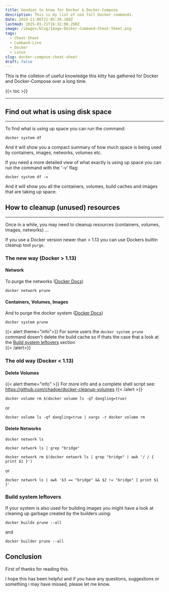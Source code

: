 ```yaml
---
title: Goodies to know for Docker & Docker-Compose
description: This is my list of use full Docker commands.
date: 2024-11-06T21:05:38.188Z
lastmod: 2025-01-21T16:32:00.290Z
image: /images/blog/Image-Docker-Command-Cheat-Sheet.png
tags:
  - Cheat-Sheet
  - Command-Line
  - Docker
  - Linux
slug: docker-compose-cheat-sheet
draft: false
---
```


This is the colleton of useful knowledge this kitty has gathered for Docker and Docker-Compose over a long time.

{{< toc >}}

---

## Find out what is using disk space

---

To find what is using up space you can run the command:

```Shell
docker system df
```

And it will show you a compact summary of
how much space is being used by containers,
images, networks, volumes etc.

If you need a more detailed view of what exactly
is using up space you can run the command with the '-v' flag:

```Shell
docker system df -v
```

And it will show you all the containers, volumes,
build caches and images that are taking up space.

## How to cleanup (unused) resources

---

Once in a while, you may need to cleanup resources (containers, volumes, images, networks) ...

If you use a Docker version newer than > 1.13 you can use Dockers builtin cleanup tool `purge`.

### The new way (Docker > 1.13)

#### Network

To purge the networks ([Docker Docs](https://docs.docker.com/engine/reference/commandline/network_prune))

```Shell
docker network prune
```

#### Containers, Volumes, Images

And to purge the docker system ([Docker Docs](https://docs.docker.com/engine/reference/commandline/system_prune))

```Shell
docker system prune
```

{{< alert theme="info">}}
For some users the `docker system prune` command dosen't delete the build cache so if thats the case that a look at the [Build system leftovers](#build-system-leftovers) section  
{{< /alert>}}

### The old way (Docker < 1.13)

#### Delete Volumes

{{< alert theme="info" >}}
For more info and a complete shell script see:
<https://github.com/chadoe/docker-cleanup-volumes>
{{< /alert >}}

```Shell
docker volume rm $(docker volume ls -qf dangling=true)
```

or

```Shell
docker volume ls -qf dangling=true | xargs -r docker volume rm
```

#### Delete Networks

```Shell
docker network ls
```

```Shell
docker network ls | grep "bridge"
```

```Shell
docker network rm $(docker network ls | grep "bridge" | awk '/ / { print $1 }')
```

or

```Shell
docker network ls | awk '$3 == "bridge" && $2 != "bridge" { print $1 }'
```

### Build system leftovers

If your system is also used for building images you might have a look at cleaning up garbage created by the builders using:

```Shell
docker buildx prune --all
```

and

```Shell
docker builder prune --all
```

## Conclusion

First of thanks for reading this.

I hope this has been helpful and if you have any questions, suggestions or something i may have missed, please let me know.
